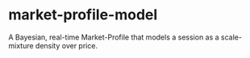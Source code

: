 # market-profile-model
A Bayesian, real-time Market-Profile that models a session as a scale-mixture density over price. 
